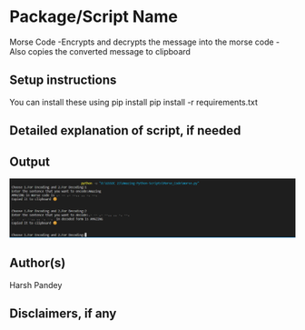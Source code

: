 # Package/Script Name

Morse Code
-Encrypts and decrypts the message into the morse code
-Also copies the converted message to clipboard

## Setup instructions

You can install these using pip install
pip install -r requirements.txt

## Detailed explanation of script, if needed



## Output

![Project Image](image.png)

## Author(s)

Harsh Pandey

## Disclaimers, if any


